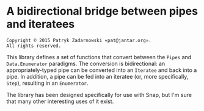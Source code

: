  A bidirectional bridge between pipes and iteratees
===================================================

    Copyright © 2015 Patryk Zadarnowski «pat@jantar.org».
    All rights reserved.

This library defines a set of functions that convert between
the `Pipes` and `Data.Enumerator` paradigms. The conversion
is bidirectional: an appropriately-typed pipe can be converted
into an `Iteratee` and back into a pipe. In addition, a pipe
can be fed into an iteratee (or, more specifically, `Step`),
resulting in an `Enumerator`.

The library has been designed specifically for use with Snap,
but I'm sure that many other interesting uses of it exist.
